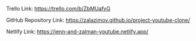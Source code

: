 Trello Link:
https://trello.com/b/ZbMUafvG

GitHub Repository Link:
https://zalazimov.github.io/project-youtube-clone/

Netlify Link:
https://jenn-and-zalman-youtube.netlify.app/

